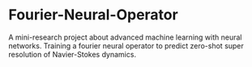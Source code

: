 # Fourier-Neural-Operator
A mini-research project about advanced machine learning with neural networks. Training a fourier neural operator to predict zero-shot super resolution of Navier-Stokes dynamics.
